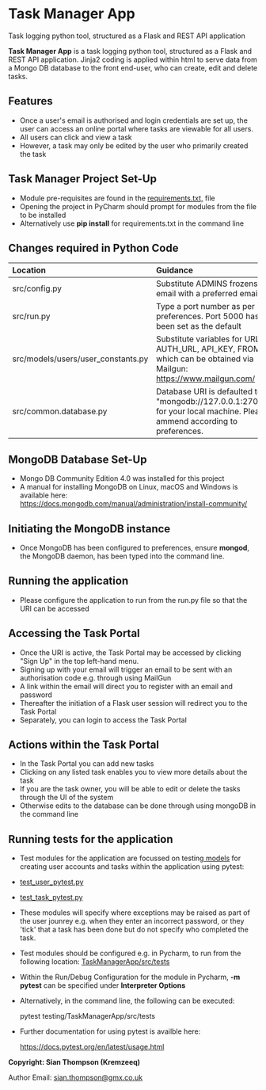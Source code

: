# Task Manager App
Task logging python tool, structured as a Flask and REST API application

**Task Manager App** is a task logging python tool, structured as a Flask and REST API application.
Jinja2 coding is applied within html to serve data from a Mongo DB database to the front end-user, who can create, edit and delete tasks.

## Features

- Once a user's email is authorised and login credentials are set up, the user can access an online portal where tasks are viewable for all users.
- All users can click and view a task
- However, a task may only be edited by the user who primarily created the task
 
## Task Manager Project Set-Up

- Module pre-requisites are found in the <a href="https://github.com/Kremzeeq/TaskManagerApp/blob/master/requirements.txt">requirements.txt,</a> file
- Opening the project in PyCharm should prompt for modules from the file to be installed
- Alternatively use **pip install** for requirements.txt in the command line

## Changes required in Python Code

| Location                           | Guidance                                                                                       |
|:-----------------------------------|:-----------------------------------------------------------------------------------------------|
| src/config.py                      | Substitute ADMINS frozenset email with a preferred email                                       |
| src/run.py                         | Type a port number as per preferences. Port 5000 has been set as the default                   |
| src/models/users/user_constants.py | Substitute variables for URL, AUTH_URL, API_KEY, FROM which can be obtained via Mailgun: https://www.mailgun.com/           |
| src/common.database.py             | Database URI is defaulted to "mongodb://127.0.0.1:27017" for your local machine. Please ammend according to preferences.           |


## MongoDB Database Set-Up

- Mongo DB Community Edition 4.0 was installed for this project
- A manual for installing MongoDB on Linux, macOS and Windows is available here:
https://docs.mongodb.com/manual/administration/install-community/

## Initiating the MongoDB instance

- Once MongoDB has been configured to preferences, ensure **mongod**, the MongoDB daemon, has been typed into the command line.

## Running the application

- Please configure the application to run from the run.py file so that the URI can be accessed

## Accessing the **Task Portal**

- Once the URI is active, the Task Portal may be accessed by clicking "Sign Up" in the top left-hand menu.
- Signing up with your email will trigger an email to be sent with an authorisation code e.g. through using MailGun
- A link within the email will direct you to register with an email and password
- Thereafter the initiation of a Flask user session will redirect you to the Task Portal
- Separately, you can login to access the Task Portal

## Actions within the **Task Portal**

- In the Task Portal you can add new tasks
- Clicking on any listed task enables you to view more details about the task
- If you are the task owner, you will be able to edit or delete the tasks through the UI of the system
- Otherwise edits to the database can be done through using mongoDB in the command line

## Running tests for the application

- Test modules for the application are focussed on testing<a href="https://github.com/Kremzeeq/TaskManagerApp/tree/master/src/models"> models</a> for creating user accounts and tasks within the application using pytest:

- <a href="https://github.com/Kremzeeq/TaskManagerApp/blob/master/src/tests/test_user_pytest.py">test_user_pytest.py</a>
- <a href="https://github.com/Kremzeeq/TaskManagerApp/blob/master/src/tests/test_task_pytest.py">test_task_pytest.py</a>

- These modules will specify where exceptions may be raised as part of the user jounrey e.g. when they enter an incorrect password, or they 'tick' that a task has been done but do not specify who completed the task. 

- Test modules should be configured e.g. in Pycharm, to run from the following location: <a href="https://github.com/Kremzeeq/TaskManagerApp/blob/master/src/tests">TaskManagerApp/src/tests</a>

- Within the Run/Debug Configuration for the module in Pycharm, **-m pytest** can be specified under **Interpreter Options**

- Alternatively, in the command line, the following can be executed:

  pytest testing/TaskManagerApp/src/tests
  
- Further documentation for using pytest is availble here:
  
  https://docs.pytest.org/en/latest/usage.html

**Copyright: Sian Thompson (Kremzeeq)**

Author Email: sian.thompson@gmx.co.uk
